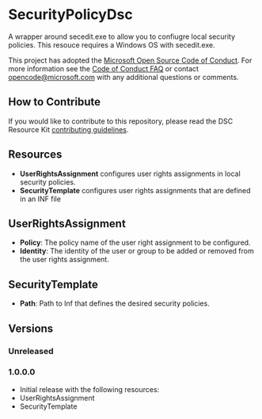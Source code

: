# SecurityPolicyDsc
A wrapper around secedit.exe to allow you to confiugre local security policies.  This resouce requires a Windows OS with secedit.exe.

This project has adopted the [Microsoft Open Source Code of Conduct](https://opensource.microsoft.com/codeofconduct/).
For more information see the [Code of Conduct FAQ](https://opensource.microsoft.com/codeofconduct/faq/) or contact [opencode@microsoft.com](mailto:opencode@microsoft.com) with any additional questions or comments.

## How to Contribute
If you would like to contribute to this repository, please read the DSC Resource Kit [contributing guidelines](https://github.com/PowerShell/DscResource.Kit/blob/master/CONTRIBUTING.md).

## Resources
*  **UserRightsAssignment** configures user rights assignments in local security policies.
*  **SecurityTemplate** configures user rights assignments that are defined in an INF file

## UserRightsAssignment
* **Policy**: The policy name of the user right assignment to be configured.
* **Identity**: The identity of the user or group to be added or removed from the user rights assignment.

## SecurityTemplate
* **Path**: Path to Inf that defines the desired security policies.

## Versions

### Unreleased

### 1.0.0.0
* Initial release with the following resources:
 * UserRightsAssignment
 * SecurityTemplate
